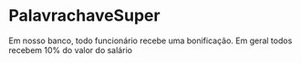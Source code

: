 # PalavrachaveSuper
Em nosso banco, todo funcionário recebe uma bonificação. Em geral todos recebem 10% do valor do salário
